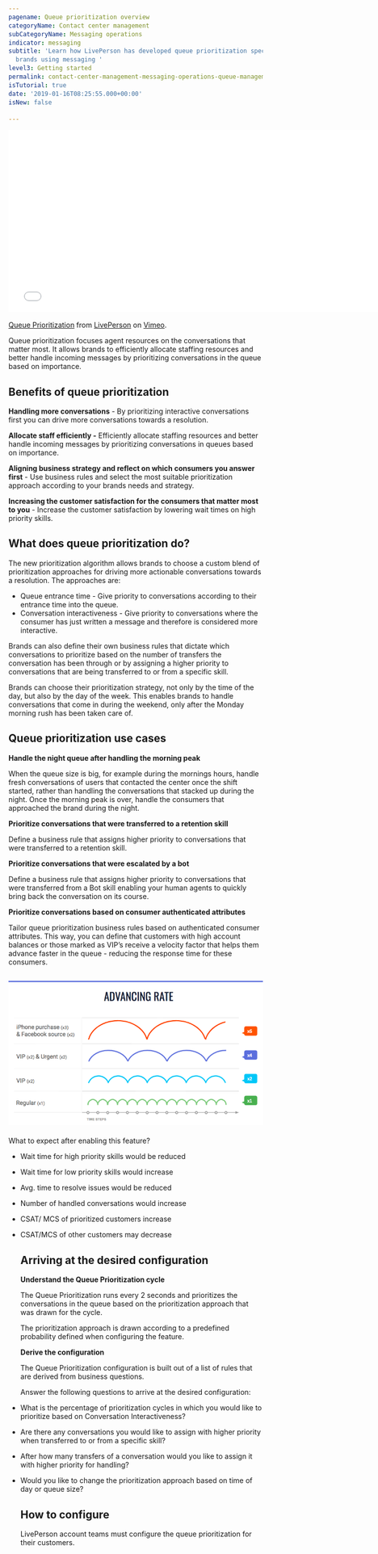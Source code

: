 ```yaml
---
pagename: Queue prioritization overview
categoryName: Contact center management
subCategoryName: Messaging operations
indicator: messaging
subtitle: 'Learn how LivePerson has developed queue prioritization specifically for
  brands using messaging '
level3: Getting started
permalink: contact-center-management-messaging-operations-queue-management-queue-prioritization-overview.html
isTutorial: true
date: '2019-01-16T08:25:55.000+00:00'
isNew: false

---
```

<iframe style="max-width: 750px;" src="[https://player.vimeo.com/video/348009128?autoplay=1&loop=1&title=0&byline=0&portrait=0](https://player.vimeo.com/video/348009128?autoplay=1&loop=1&title=0&byline=0&portrait=0 "https://player.vimeo.com/video/348009128?autoplay=1&loop=1&title=0&byline=0&portrait=0")" width="750" height="360" frameborder="0" allow="autoplay; fullscreen" allowfullscreen></iframe>  
<p><a href="[https://vimeo.com/348009128](https://player.vimeo.com/video/348009128?autoplay=1&loop=1&title=0&byline=0&portrait=0 "https://player.vimeo.com/video/348009128?autoplay=1&loop=1&title=0&byline=0&portrait=0")">Queue Prioritization</a> from <a href="[https://vimeo.com/liveperson](https://player.vimeo.com/video/348009128?autoplay=1&loop=1&title=0&byline=0&portrait=0 "https://player.vimeo.com/video/348009128?autoplay=1&loop=1&title=0&byline=0&portrait=0")">LivePerson</a> on <a href="[https://vimeo.com](https://player.vimeo.com/video/348009128?autoplay=1&loop=1&title=0&byline=0&portrait=0 "https://player.vimeo.com/video/348009128?autoplay=1&loop=1&title=0&byline=0&portrait=0")">Vimeo</a>.</p>

Queue prioritization focuses agent resources on the conversations that matter most. It allows brands to efficiently allocate staffing resources and better handle incoming messages by prioritizing conversations in the queue based on importance.

## Benefits of queue prioritization

**Handling more conversations** - By prioritizing interactive conversations first you can drive more conversations towards a resolution.

**Allocate staff efficiently -** Efficiently allocate staffing resources and better handle incoming messages by prioritizing conversations in queues based on importance.

**Aligning business strategy and reflect on which consumers you answer first** - Use business rules and select the most suitable prioritization approach according to your brands needs and strategy.

**Increasing the customer satisfaction for the consumers that matter most to you** - Increase the customer satisfaction by lowering wait times on high priority skills.

## What does queue prioritization do?

The new prioritization algorithm allows brands to choose a custom blend of prioritization approaches for driving more actionable conversations towards a resolution. The approaches are:

* Queue entrance time - Give priority to conversations according to their entrance time into the queue.
* Conversation interactiveness - Give priority to conversations where the consumer has just written a message and therefore is considered more interactive.

Brands can also define their own business rules that dictate which conversations to prioritize based on the number of transfers the conversation has been through or by assigning a higher priority to conversations that are being transferred to or from a specific skill.

Brands can choose their prioritization strategy, not only by the time of the day, but also by the day of the week. This enables brands to handle conversations that come in during the weekend, only after the Monday morning rush has been taken care of.

## Queue prioritization use cases

**Handle the night queue after handling the morning peak**

When the queue size is big, for example during the mornings hours, handle fresh conversations of users that contacted the center once the shift started, rather than handling the conversations that stacked up during the night. Once the morning peak is over, handle the consumers that approached the brand during the night.

**Prioritize conversations that were transferred to a retention skill**

Define a business rule that assigns higher priority to conversations that were transferred to a retention skill.

**Prioritize conversations that were escalated by a bot**

Define a business rule that assigns higher priority to conversations that were transferred from a Bot skill enabling your human agents to quickly bring back the conversation on its course.

**Prioritize conversations based on consumer authenticated attributes**

Tailor queue prioritization business rules based on authenticated consumer attributes. This way, you can define that customers with high account balances or those marked as VIP’s receive a velocity factor that helps them advance faster in the queue - reducing the response time for these consumers.

## ![](/img/queue-prior-overview-2.png)

What to expect after enabling this feature?

* Wait time for high priority skills would be reduced
* Wait time for low priority skills would increase
* Avg. time to resolve issues would be reduced
* Number of handled conversations would increase
* CSAT/ MCS of prioritized customers increase
* CSAT/MCS of other customers may decrease

  ## Arriving at the desired configuration

  **Understand the Queue Prioritization cycle**

  The Queue Prioritization runs every 2 seconds and prioritizes the conversations in the queue based on the prioritization approach that was drawn for the cycle.

  The prioritization approach is drawn according to a predefined probability defined when configuring the feature.

  **Derive the configuration**

  The Queue Prioritization configuration is built out of a list of rules that are derived from business questions.

  Answer the following questions to arrive at the desired configuration:
* What is the percentage of prioritization cycles in which you would like to prioritize based on Conversation Interactiveness?
* Are there any conversations you would like to assign with higher priority when transferred to or from a specific skill?
* After how many transfers of a conversation would you like to assign it with higher priority for handling?
* Would you like to change the prioritization approach based on time of day or queue size?

  ## How to configure

  LivePerson account teams must configure the queue prioritization for their customers.
